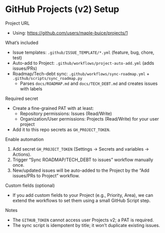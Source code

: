 GitHub Projects (v2) Setup
==========================

Project URL
- Using: https://github.com/users/maple-buice/projects/1

What’s included
- Issue templates: `.github/ISSUE_TEMPLATE/*.yml` (feature, bug, chore, test)
- Auto-add to Project: `.github/workflows/project-auto-add.yml` (adds issues/PRs)
- Roadmap/Tech-debt sync: `.github/workflows/sync-roadmap.yml` + `.github/scripts/sync_roadmap.py`
  - Parses `docs/ROADMAP.md` and `docs/TECH_DEBT.md` and creates issues with labels

Required secret
- Create a fine-grained PAT with at least:
  - Repository permissions: Issues (Read/Write)
  - Organization/User permissions: Projects (Read/Write) for your user project
- Add it to this repo secrets as `GH_PROJECT_TOKEN`.

Enable automation
1) Add secret `GH_PROJECT_TOKEN` (Settings → Secrets and variables → Actions).
2) Trigger “Sync ROADMAP/TECH_DEBT to issues” workflow manually once.
3) New/updated issues will be auto-added to the Project by the “Add issues/PRs to Project” workflow.

Custom fields (optional)
- If you add custom fields to your Project (e.g., Priority, Area), we can extend the workflows to set them using a small GitHub Script step.

Notes
- The `GITHUB_TOKEN` cannot access user Projects v2; a PAT is required.
- The sync script is idempotent by title; it won’t duplicate existing issues.
